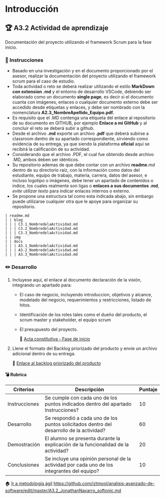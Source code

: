# Introducción

## :trophy: A3.2 Actividad de aprendizaje

Documentación del proyecto utilizando el framework Scrum para la fase inicio.

### :blue_book: Instrucciones

- Basado en una investigación y en el documento proporcionado por el asesor, realizar la documentación del proyecto utilizando el framework scrum para el caso de estudio.
- Toda actividad o reto se deberá realizar utilizando el estilo **MarkDown con extension .md** y el entorno de desarrollo VSCode, debiendo ser elaborado como un documento **single page**, es decir si el documento cuanta con imágenes, enlaces o cualquier documento externo debe ser accedido desde etiquetas y enlaces, y debe ser nombrado con la nomenclatura **A2.3_NombreApellido_Equipo.pdf.**
- Es requisito que el .MD contenga una etiqueta del enlace al repositorio de su documento en GITHUB, por ejemplo **Enlace a mi GitHub** y al concluir el reto se deberá subir a github.
- Desde el archivo **.md** exporte un archivo **.pdf** que deberá subirse a classroom dentro de su apartado correspondiente, sirviendo como evidencia de su entrega, ya que siendo la plataforma **oficial** aquí se recibirá la calificación de su actividad.
- Considerando que el archivo .PDF, el cual fue obtenido desde archivo .MD, ambos deben ser idénticos.
- Su repositorio ademas de que debe contar con un archivo **readme**.md dentro de su directorio raíz, con la información como datos del estudiante, equipo de trabajo, materia, carrera, datos del asesor, e incluso logotipo o imágenes, debe tener un apartado de contenidos o indice, los cuales realmente son ligas o **enlaces a sus documentos .md**, _evite utilizar texto_ para indicar enlaces internos o externo.
- Se propone una estructura tal como esta indicada abajo, sin embargo puede utilizarse cualquier otra que le apoye para organizar su repositorio.

``` 
| readme.md
| | blog
| | | C3.1_NombredelaActividad.md
| | | C3.2_NombredelaActividad.md
| | | C3.3_NombredelaActividad.md
| | img
| | docs
| | | A3.1_NombredelaActividad.md
| | | A3.2_NombredelaActividad.md
| | | A3.3_NombredelaActividad.md
```

### :pencil2: Desarrollo

1. Incluyese aquí, el enlace al documento declaración de la visión, integrando un apartado para:
   +  El caso de negocio, incluyendo introduccion, objetivos y alcance, modelado del negocio, requerimientos y restricciones, listado de hitos.
   +  Identificación de los roles tales como el dueño del producto, el scrum master y stakeholder, el equipo scrum
   +  El presupuesto del proyecto.
  
      :link: [Acta constitutiva - Fase de inicio](https://github.com/FILL16Z/Analisis-Avanzado-de-Software/blob/master/docs/D3.2_ActaConstitutiva_Inicio.pdf) 

2. Llene el formato del Backlog priorizado del producto y envie un archivo adicional dentro de su entrega.

      :link: [Enlace al backlog priorizado del producto](https://docs.google.com/spreadsheets/d/11MKu-lc4ei40ojA1WIinHhOm-OIJxPNE/edit#gid=1834459128) 



#### :bomb: Rubrica

| Criterios     | Descripción                                                                                  | Puntaje |
| ------------- | -------------------------------------------------------------------------------------------- | ------- |
| Instrucciones | Se cumple con cada uno de los puntos indicados dentro del apartado Instrucciones?            | 10      |  | 5 |
| Desarrollo    | Se respondió a cada uno de los puntos solicitados dentro del desarrollo de la actividad?     | 60      |
| Demostración  | El alumno se presenta durante la explicación de la funcionalidad de la actividad?            | 20      |
| Conclusiones  | Se incluye una opinión personal de la actividad  por cada uno de los integrantes del equipo? | 10      |

:house: [Ir a metodología ágil](../docs/D3.0_MetodologiaAgil.md)
https://github.com/iztmool/analisis-avanzado-de-software/edit/master/A3.2_JonathanNavarro_softonic.md
